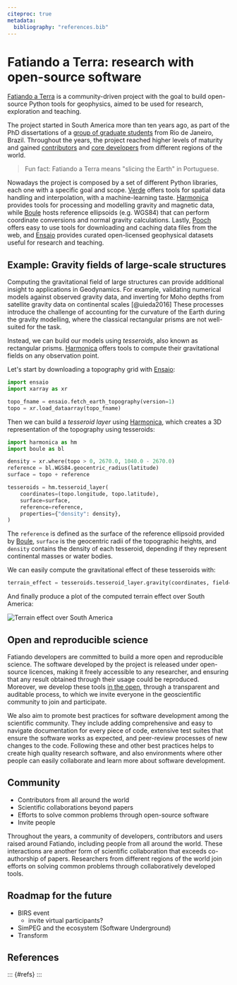 ```yaml
---
citeproc: true
metadata:
  bibliography: "references.bib"
---
```


# Fatiando a Terra: research with open-source software

<!--
Mention:

- introduce the project
- history
- what you can do with fatiando
- motivations and ultimate goals
  - open and reproducible science
  - encourage collaboration between researchers
  - promote best-practices for software development in scientific software
- connections to geodynamics
  - forward modelling with tesseroids
  - moho inversions with tesseroids
- mention simpeg and the ecosystem
- invite ppl to the website
- who develops it?

Figures:

- Logo
- map of visits to the website?
- 3d plot of prisms?
- gravity map over bushveld?
- gravity correction with tesseroids over southamerica?

Layout:

- Introduce the project
- Why?
- Who?
-->


[Fatiando a Terra][fatiando] is a community-driven project with the goal to
build open-source Python tools for geophysics, aimed to be used for research,
exploration and teaching.

The project started in South America more than ten years ago, as part of the
PhD dissertations of a [group of graduate students][founders] from Rio de
Janeiro, Brazil.
Throughout the years, the project reached higher levels of maturity and gained
[contributors][contributors] and [core developers][developers] from different
regions of the world.

> Fun fact: Fatiando a Terra means "slicing the Earth" in Portuguese.

Nowadays the project is composed by a set of different Python libraries, each
one with a specific goal and scope. [Verde][verde] offers tools for spatial
data handling and interpolation, with a machine-learning taste.
[Harmonica][harmonica] provides tools for processing and modelling gravity and
magnetic data, while [Boule][boule] hosts reference ellipsoids (e.g. WGS84)
that can perform coordinate conversions and normal gravity calculations.
Lastly, [Pooch][pooch] offers easy to use tools for downloading and caching
data files from the web, and [Ensaio][ensaio] provides curated open-licensed
geophysical datasets useful for research and teaching.


## Example: Gravity fields of large-scale structures

<!--
- Tesseroids
- Example of terrain effect using tesseroids
- Leo's paper on moho inversion
- Santi's paper on gradient-boosted equivalent sources
-->

Computing the gravitational field of large structures can provide additional
insight to applications in Geodynamics.
For example, validating numerical models against observed gravity data, and
inverting for Moho depths from satellite gravity data on continental scales
[@uieda2016]
These processes introduce the challenge of accounting for the curvature of the
Earth during the gravity modelling, where the classical rectangular prisms are
not well-suited for the task.

Instead, we can build our models using _tesseroids_, also known as rectangular
prisms.
[Harmonica][harmonica] offers tools to compute their gravitational fields
on any observation point.

Let's start by downloading a topography grid with [Ensaio][ensaio]:

```python
import ensaio
import xarray as xr

topo_fname = ensaio.fetch_earth_topography(version=1)
topo = xr.load_dataarray(topo_fname)
```

Then we can build a _tesseroid layer_ using [Harmonica][harmonica], which
creates a 3D representation of the topography using tesseroids:

```python
import harmonica as hm
import boule as bl

density = xr.where(topo > 0, 2670.0, 1040.0 - 2670.0)
reference = bl.WGS84.geocentric_radius(latitude)
surface = topo + reference

tesseroids = hm.tesseroid_layer(
    coordinates=(topo.longitude, topo.latitude),
    surface=surface,
    reference=reference,
    properties={"density": density},
)
```

The `reference` is defined as the surface of the reference ellipsoid
provided by [Boule][boule], `surface` is the geocentric radii of the
topographic heights, and `density` contains the density of each tesseroid,
depending if they represent continental masses or water bodies.

We can easily compute the gravitational effect of these tesseroids with:

```python
terrain_effect = tesseroids.tesseroid_layer.gravity(coordinates, field="g_z")
```

And finally produce a plot of the computed terrain effect over South America:

![Terrain effect over South America](figs/terrain-effect.jpg)


## Open and reproducible science

<!--
- Motivations
  - open and reproducible science
  - encourage collaboration between researchers
  - promote best-practices for software development in scientific software
- Tutorials at Transform events (swung)
-->

Fatiando developers are committed to build a more open and reproducible
science.
The software developed by the project is released under open-source licences,
making it freely accessible to any researcher, and ensuring that any result
obtained through their usage could be reproduced.
Moreover, we develop these tools [in the open][contact], through a transparent
and auditable process, to which we invite everyone in the geoscientific
community to join and participate.

We also aim to promote best practices for software development among the
scientific community.
They include adding comprehensive and easy to navigate documentation for every
piece of code, extensive test suites that ensure the software works as
expected, and peer-review processes of new changes to the code.
Following these and other best practices helps to create high quality research
software, and also environments where other people can easily collaborate and
learn more about software development.

## Community

- Contributors from all around the world
- Scientific collaborations beyond papers
- Efforts to solve common problems through open-source software
- Invite people

Throughout the years, a community of developers, contributors and users raised
around Fatiando, including people from all around the world.
These interactions are another form of scientific collaboration that exceeds
co-authorship of papers.
Researchers from different regions of the world join efforts on solving common
problems through collaboratively developed tools.


## Roadmap for the future

- BIRS event
  - invite virtual participants?
- SimPEG and the ecosystem (Software Underground)
- Transform


## References

::: {#refs}
:::


[fatiando]: https://www.fatiando.org
[contact]: https://www.fatiando.org/contact/
[founders]: https://www.fatiando.org/community/#project-founders
[contributors]: https://www.fatiando.org/community/#package-authors
[developers]: https://www.fatiando.org/community/#steering-council
[boule]: https://www.fatiando.org/boule
[harmonica]: https://www.fatiando.org/harmonica
[verde]: https://www.fatiando.org/verde
[pooch]: https://www.fatiando.org/pooch
[ensaio]: https://www.fatiando.org/ensaio
[tesseroid-layer]: https://www.fatiando.org/ensaio
